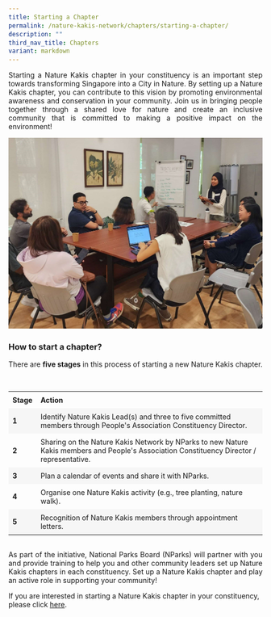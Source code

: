 ```yaml
---
title: Starting a Chapter
permalink: /nature-kakis-network/chapters/starting-a-chapter/
description: ""
third_nav_title: Chapters
variant: markdown
---
```

<style> 
	table { 
		border-collapse: collapse; 
		width: 100%;
	} 
	
	th, td { 
		text-align: left; padding: 8px;
	} 
	
	tr:nth-child(even) {
		background-color: #F6F6F6;
	} 
	
	tr:hover {
		background-color: #FCDA3E;
	} 
	
	a[target="_blank"]:after {
		content:none;
		margin: 0 3px 0 5px;
	}
</style>  


<section><p align="justify">Starting a Nature Kakis chapter in your constituency is an important step towards transforming Singapore into a City in Nature. By setting up a Nature Kakis chapter, you can contribute to this vision by promoting environmental awareness and conservation in your community. Join us in bringing people together through a shared love for nature and create an inclusive community that is committed to making a positive impact on the environment!</p></section>

<img src="/images/Groups%20Networking%20Engagement/163f7d98_cac1_445d_aff9_cb56c289a59e__2_.jpg">

<h3>How to start a chapter?</h3>
<section><p align="justify">There are <b>five stages</b> in this process of starting a new Nature Kakis chapter.</p><br></section>

<table style="width:100%;">
  <tbody>
		<tr>
			<td><b>Stage</b></td>
			<td><b>Action</b></td>
		</tr>
		<tr>
			<td><b>1<b></b></b></td>
			<td>Identify Nature Kakis Lead(s) and three to five committed members through People's Association Constituency Director.</td>
		</tr>
		<tr>
			<td><b>2</b></td>
			<td>Sharing on the Nature Kakis Network by NParks to new Nature Kakis members and People's Association Constituency Director / representative.</td>
		</tr>
		<tr>
			<td><b>3</b></td>
			<td>Plan a calendar of events and share it with NParks.</td>
		</tr>
		<tr>
			<td><b>4</b></td>
			<td>Organise one Nature Kakis activity (e.g., tree planting, nature walk).</td>
		</tr>
		<tr>
			<td><b>5</b></td>
			<td>Recognition of Nature Kakis members through appointment letters.</td>
		</tr>
	</tbody>
</table>

<section>
<p align="justify" style="margin-top: 30px">As part of the initiative, National Parks Board (NParks) will partner with you and provide training to help you and other community leaders set up Nature Kakis chapters in each constituency. Set up a Nature Kakis chapter and play an active role in supporting your community!</p>
	
<p>If you are interested in starting a Nature Kakis chapter in your constituency, please click <a rel="noopener noreferrer" target="_blank" href="https://go.gov.sg/nk-formsg-enquiries">here</a>.</p></section>